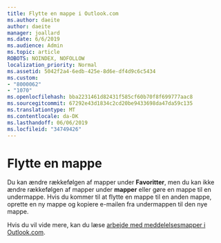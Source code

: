 ```yaml
---
title: Flytte en mappe i Outlook.com
ms.author: daeite
author: daeite
manager: joallard
ms.date: 6/6/2019
ms.audience: Admin
ms.topic: article
ROBOTS: NOINDEX, NOFOLLOW
localization_priority: Normal
ms.assetid: 5042f2a4-6edb-425e-8d6e-df4d9c6c5434
ms.custom:
- "8000062"
- "1070"
ms.openlocfilehash: bba2231461d82431f585cf60b70f8f699777aac8
ms.sourcegitcommit: 67292e43d1834c2cd20be9433698da47da59c135
ms.translationtype: MT
ms.contentlocale: da-DK
ms.lasthandoff: 06/06/2019
ms.locfileid: "34749426"
---
```

# <a name="move-a-folder"></a>Flytte en mappe

Du kan ændre rækkefølgen af mapper under **Favoritter**, men du kan ikke ændre rækkefølgen af mapper under **mapper** eller gøre en mappe til en undermappe. Hvis du kommer til at flytte en mappe til en anden mappe, oprette en ny mappe og kopiere e-mailen fra undermappen til den nye mappe.
  
Hvis du vil vide mere, kan du læse [arbejde med meddelelsesmapper i Outlook.com](https://support.office.com/article/6bb0723a-f39f-4a8d-bb3f-fab5dcc2510a).